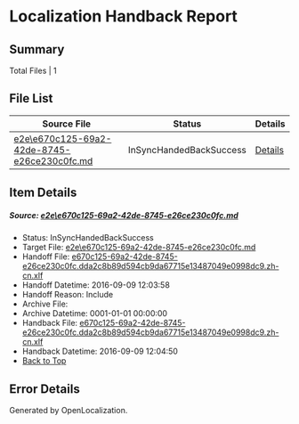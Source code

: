 # <a name='report-top'></a> Localization Handback Report

## Summary
 Total Files | 1

## File List
 Source File | Status | Details 
 ----------- | ------ | ------- 
 [e2e\e670c125-69a2-42de-8745-e26ce230c0fc.md](https://github.com/OpenLocalizationTestOrg/ol-test0/blob/653c6cbfa696c303ba9043bbba637af341d2dee5/e2e/e670c125-69a2-42de-8745-e26ce230c0fc.md) | InSyncHandedBackSuccess | [Details](#d2f361d19bc5a143c11878c73f1fec02f4c924346)

## Item Details
##### <a name='d2f361d19bc5a143c11878c73f1fec02f4c924346'></a> Source: [e2e\e670c125-69a2-42de-8745-e26ce230c0fc.md](https://github.com/OpenLocalizationTestOrg/ol-test0/blob/653c6cbfa696c303ba9043bbba637af341d2dee5/e2e/e670c125-69a2-42de-8745-e26ce230c0fc.md)
* Status: InSyncHandedBackSuccess
* Target File: [e2e\e670c125-69a2-42de-8745-e26ce230c0fc.md](https://github.com/OpenLocalizationTestOrg/ol-test0-zhcn/blob/14b42d68279bb35fc2a5da0034058d3a5e5f6fb0/e2e/e670c125-69a2-42de-8745-e26ce230c0fc.md)
* Handoff File: [e670c125-69a2-42de-8745-e26ce230c0fc.dda2c8b89d594cb9da67715e13487049e0998dc9.zh-cn.xlf](https://github.com/OpenLocalizationTestOrg/ol-test0-handoff/blob/1a73c53cb46625cf4fa7176a1ca1412e249a431b/ol-handoff/OpenLocalizationTestOrg/ol-test0-zhcn/yuwzho/ht/e670c125-69a2-42de-8745-e26ce230c0fc.dda2c8b89d594cb9da67715e13487049e0998dc9.zh-cn.xlf)
* Handoff Datetime: 2016-09-09 12:03:58
* Handoff Reason: Include
* Archive File: 
* Archive Datetime: 0001-01-01 00:00:00
* Handback File: [e670c125-69a2-42de-8745-e26ce230c0fc.dda2c8b89d594cb9da67715e13487049e0998dc9.zh-cn.xlf](https://github.com/OpenLocalizationTestOrg/ol-test0-handback/blob/b98fdb69a9264e63191bb384274d499c154bf2a3/ol-handback/OpenLocalizationTestOrg/ol-test0-zhcn/yuwzho/ht/e670c125-69a2-42de-8745-e26ce230c0fc.dda2c8b89d594cb9da67715e13487049e0998dc9.zh-cn.xlf)
* Handback Datetime: 2016-09-09 12:04:50
* [Back to Top](#report-top)


## Error Details

Generated by OpenLocalization.
